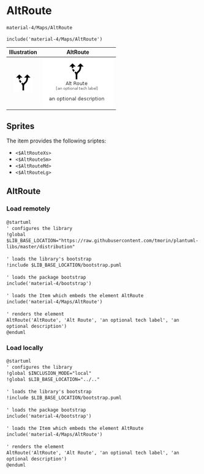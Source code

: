 # AltRoute


```text
material-4/Maps/AltRoute
```

```text
include('material-4/Maps/AltRoute')
```



| Illustration | AltRoute |
| :---: | :---: |
| ![illustration for Illustration](../../material-4/Maps/AltRoute.png) | ![illustration for AltRoute](../../material-4/Maps/AltRoute.Local.png) |



## Sprites
The item provides the following sriptes:

- `<$AltRouteXs>`
- `<$AltRouteSm>`
- `<$AltRouteMd>`
- `<$AltRouteLg>`





## AltRoute

### Load remotely
```plantuml
@startuml
' configures the library
!global $LIB_BASE_LOCATION="https://raw.githubusercontent.com/tmorin/plantuml-libs/master/distribution"

' loads the library's bootstrap
!include $LIB_BASE_LOCATION/bootstrap.puml

' loads the package bootstrap
include('material-4/bootstrap')

' loads the Item which embeds the element AltRoute
include('material-4/Maps/AltRoute')

' renders the element
AltRoute('AltRoute', 'Alt Route', 'an optional tech label', 'an optional description')
@enduml
```

### Load locally
```plantuml
@startuml
' configures the library
!global $INCLUSION_MODE="local"
!global $LIB_BASE_LOCATION="../.."

' loads the library's bootstrap
!include $LIB_BASE_LOCATION/bootstrap.puml

' loads the package bootstrap
include('material-4/bootstrap')

' loads the Item which embeds the element AltRoute
include('material-4/Maps/AltRoute')

' renders the element
AltRoute('AltRoute', 'Alt Route', 'an optional tech label', 'an optional description')
@enduml
```

